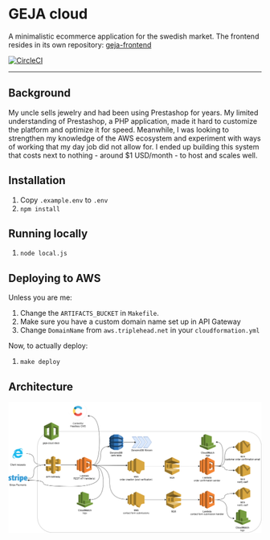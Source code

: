 # GEJA cloud

A minimalistic ecommerce application for the swedish market. The frontend resides in its own repository: [geja-frontend](https://github.com/Sleavely/geja-frontend)

[![CircleCI](https://circleci.com/gh/Sleavely/geja-cloud/tree/master.svg?style=svg&circle-token=3d9ba39451f3fd7173df433bf09d48bd69e2ecb7)](https://circleci.com/gh/Sleavely/geja-cloud/tree/master)

---

## Background

My uncle sells jewelry and had been using Prestashop for years. My limited understanding of Prestashop, a PHP application, made it hard to customize the platform and optimize it for speed. Meanwhile, I was looking to strengthen my knowledge of the AWS ecosystem and experiment with ways of working that my day job did not allow for. I ended up building this system that costs next to nothing - around $1 USD/month - to host and scales well. 

## Installation

1. Copy `.example.env` to `.env`
1. `npm install`

## Running locally

1. `node local.js`

## Deploying to AWS

Unless you are me:

1. Change the `ARTIFACTS_BUCKET` in `Makefile`.
1. Make sure you have a custom domain name set up in API Gateway
1. Change `DomainName` from `aws.triplehead.net` in your `cloudformation.yml`

Now, to actually deploy:

1. `make deploy`

## Architecture

[![](architecture.png)](architecture.png)
